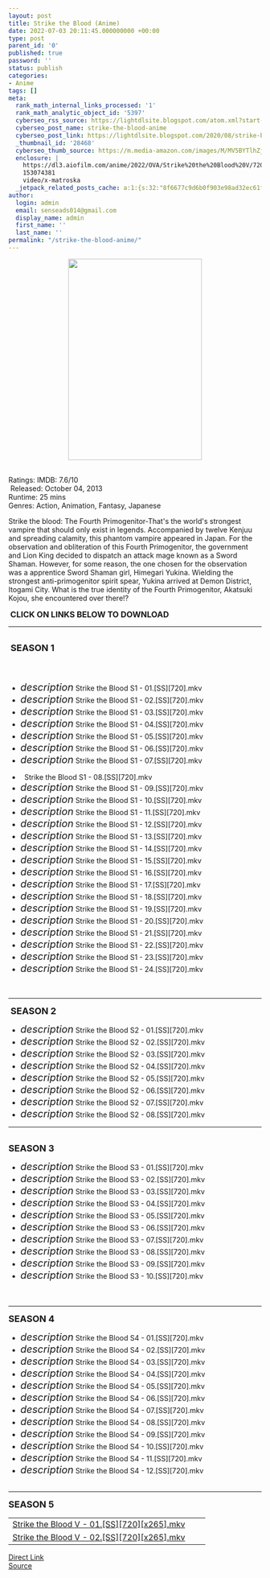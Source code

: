 ```yaml
---
layout: post
title: Strike the Blood (Anime)
date: 2022-07-03 20:11:45.000000000 +00:00
type: post
parent_id: '0'
published: true
password: ''
status: publish
categories:
- Anime
tags: []
meta:
  rank_math_internal_links_processed: '1'
  rank_math_analytic_object_id: '5397'
  cyberseo_rss_source: https://lightdlsite.blogspot.com/atom.xml?start-index=1
  cyberseo_post_name: strike-the-blood-anime
  cyberseo_post_link: https://lightdlsite.blogspot.com/2020/08/strike-blood-anime.html
  _thumbnail_id: '28468'
  cyberseo_thumb_source: https://m.media-amazon.com/images/M/MV5BYTlhZjZlZWMtZmJhMy00MTEzLWE1ODEtMGNlMjcyNWUzZDU0L2ltYWdlXkEyXkFqcGdeQXVyMzgxODM4NjM@._V1_.jpg
  enclosure: |
    https://dl3.aiofilm.com/anime/2022/OVA/Strike%20the%20Blood%20V/720%20x265/Strike%20the%20Blood%20V%20-%2002.%5BSS%5D%5B720%5D%5Bx265%5D%5BAioFilm.com%5D.mkv
    153074381
    video/x-matroska
  _jetpack_related_posts_cache: a:1:{s:32:"8f6677c9d6b0f903e98ad32ec61f8deb";a:2:{s:7:"expires";i:1663029283;s:7:"payload";a:3:{i:0;a:1:{s:2:"id";i:29583;}i:1;a:1:{s:2:"id";i:24221;}i:2;a:1:{s:2:"id";i:25482;}}}}
author:
  login: admin
  email: senseads014@gmail.com
  display_name: admin
  first_name: ''
  last_name: ''
permalink: "/strike-the-blood-anime/"
---
```

<div class="separator" style="clear: both; text-align: center;">
<a href="https://m.media-amazon.com/images/M/MV5BYTlhZjZlZWMtZmJhMy00MTEzLWE1ODEtMGNlMjcyNWUzZDU0L2ltYWdlXkEyXkFqcGdeQXVyMzgxODM4NjM@._V1_.jpg" style="margin-left: 1em; margin-right: 1em;"><img border="0" data-original-height="800" data-original-width="533" height="400" src="{{ site.baseurl }}/assets/2022/07/MV5BYTlhZjZlZWMtZmJhMy00MTEzLWE1ODEtMGNlMjcyNWUzZDU0L2ltYWdlXkEyXkFqcGdeQXVyMzgxODM4NjM@._V1_.jpg" width="266" /></a></div>
<div class="separator" style="clear: both; text-align: center;">
<a href="https://i.jeded.com/i/strike-the-blood.61538.jpg" style="margin-left: 1em; margin-right: 1em;"><br /></a></div>
<p>
Ratings: IMDB: 7.6/10<br />
&nbsp;Released: October 04, 2013<br />
Runtime: 25 mins<br />
Genres: Action, Animation, Fantasy, Japanese
<p>Strike the blood: The Fourth Primogenitor-That's the world's strongest vampire that should only exist in legends. Accompanied by twelve Kenjuu and spreading calamity, this phantom vampire appeared in Japan. For the observation and obliteration of this Fourth Primogenitor, the government and Lion King decided to dispatch an attack mage known as a Sword Shaman. However, for some reason, the one chosen for the observation was a apprentice Sword Shaman girl, Himegari Yukina. Wielding the strongest anti-primogenitor spirit spear, Yukina arrived at Demon District, Itogami City. What is the true identity of the Fourth Primogenitor, Akatsuki Kojou, she encountered over there!?&nbsp; </p>
<p><span style="font-size: 16px;"><b>&nbsp;CLICK ON LINKS BELOW TO DOWNLOAD</b></span></p>
<hr /></p>
<div class="flex-1 truncate">
<br />
<b><span style="font-size: large;">&nbsp;SEASON 1</span></b></div>
<div class="flex-1 truncate"><b><span style="font-size: large;">&nbsp;</span></b></div>
<div class="flex-1 truncate"><b><span style="font-size: large;">&nbsp;</span></b>
<ul class="nav nav-pills nav-stacked" id="directory-listing">
<li data-href="anime/2013/Fall/Strike%20the%20Blood%20S1/720/Strike%20the%20Blood%20S1%20-%2001.%5BSS%5D%5B720%5D%5BAioFilm.com%5D.mkv" data-name="Strike the Blood S1 - 01.[SS][720][AioFilm.com].mkv"> <a class="clearfix" data-name="Strike the Blood S1 - 01.[SS][720][AioFilm.com].mkv" href="https://dl2.aiofilm.com/anime/2013/Fall/Strike%20the%20Blood%20S1/720/Strike%20the%20Blood%20S1%20-%2001.%5BSS%5D%5B720%5D%5BAioFilm.com%5D.mkv"> </a>
<div class="row"> <span class="file-name col-md-7 col-sm-6 col-xs-9 clrrang"> <i class="material-icons" style="font-size: 20px;">description</i> Strike the Blood S1 - 01.[SS][720].mkv&nbsp;</span> </div>
</li>
<li data-href="anime/2013/Fall/Strike%20the%20Blood%20S1/720/Strike%20the%20Blood%20S1%20-%2002.%5BSS%5D%5B720%5D%5BAioFilm.com%5D.mkv" data-name="Strike the Blood S1 - 02.[SS][720][AioFilm.com].mkv"> <a class="clearfix" data-name="Strike the Blood S1 - 02.[SS][720][AioFilm.com].mkv" href="https://dl2.aiofilm.com/anime/2013/Fall/Strike%20the%20Blood%20S1/720/Strike%20the%20Blood%20S1%20-%2002.%5BSS%5D%5B720%5D%5BAioFilm.com%5D.mkv"> </a>
<div class="row"> <span class="file-name col-md-7 col-sm-6 col-xs-9 clrrang"> <i class="material-icons" style="font-size: 20px;">description</i> Strike the Blood S1 - 02.[SS][720].mkv </span> </div>
</li>
<li data-href="anime/2013/Fall/Strike%20the%20Blood%20S1/720/Strike%20the%20Blood%20S1%20-%2003.%5BSS%5D%5B720%5D%5BAioFilm.com%5D.mkv" data-name="Strike the Blood S1 - 03.[SS][720][AioFilm.com].mkv"> <a class="clearfix" data-name="Strike the Blood S1 - 03.[SS][720][AioFilm.com].mkv" href="https://dl2.aiofilm.com/anime/2013/Fall/Strike%20the%20Blood%20S1/720/Strike%20the%20Blood%20S1%20-%2003.%5BSS%5D%5B720%5D%5BAioFilm.com%5D.mkv"> </a>
<div class="row"> <span class="file-name col-md-7 col-sm-6 col-xs-9 clrrang"> <i class="material-icons" style="font-size: 20px;">description</i> Strike the Blood S1 - 03.[SS][720].mkv&nbsp;</span> </div>
</li>
<li data-href="anime/2013/Fall/Strike%20the%20Blood%20S1/720/Strike%20the%20Blood%20S1%20-%2004.%5BSS%5D%5B720%5D%5BAioFilm.com%5D.mkv" data-name="Strike the Blood S1 - 04.[SS][720][AioFilm.com].mkv"> <a class="clearfix" data-name="Strike the Blood S1 - 04.[SS][720][AioFilm.com].mkv" href="https://dl2.aiofilm.com/anime/2013/Fall/Strike%20the%20Blood%20S1/720/Strike%20the%20Blood%20S1%20-%2004.%5BSS%5D%5B720%5D%5BAioFilm.com%5D.mkv"> </a>
<div class="row"> <span class="file-name col-md-7 col-sm-6 col-xs-9 clrrang"> <i class="material-icons" style="font-size: 20px;">description</i> Strike the Blood S1 - 04.[SS][720].mkv&nbsp;</span> </div>
</li>
<li data-href="anime/2013/Fall/Strike%20the%20Blood%20S1/720/Strike%20the%20Blood%20S1%20-%2005.%5BSS%5D%5B720%5D%5BAioFilm.com%5D.mkv" data-name="Strike the Blood S1 - 05.[SS][720][AioFilm.com].mkv"> <a class="clearfix" data-name="Strike the Blood S1 - 05.[SS][720][AioFilm.com].mkv" href="https://dl2.aiofilm.com/anime/2013/Fall/Strike%20the%20Blood%20S1/720/Strike%20the%20Blood%20S1%20-%2005.%5BSS%5D%5B720%5D%5BAioFilm.com%5D.mkv"> </a>
<div class="row"> <span class="file-name col-md-7 col-sm-6 col-xs-9 clrrang"> <i class="material-icons" style="font-size: 20px;">description</i> Strike the Blood S1 - 05.[SS][720].mkv&nbsp;</span> </div>
</li>
<li data-href="anime/2013/Fall/Strike%20the%20Blood%20S1/720/Strike%20the%20Blood%20S1%20-%2006.%5BSS%5D%5B720%5D%5BAioFilm.com%5D.mkv" data-name="Strike the Blood S1 - 06.[SS][720][AioFilm.com].mkv"> <a class="clearfix" data-name="Strike the Blood S1 - 06.[SS][720][AioFilm.com].mkv" href="https://dl2.aiofilm.com/anime/2013/Fall/Strike%20the%20Blood%20S1/720/Strike%20the%20Blood%20S1%20-%2006.%5BSS%5D%5B720%5D%5BAioFilm.com%5D.mkv"> </a>
<div class="row"> <span class="file-name col-md-7 col-sm-6 col-xs-9 clrrang"> <i class="material-icons" style="font-size: 20px;">description</i> Strike the Blood S1 - 06.[SS][720].mkv&nbsp;</span> </div>
</li>
<li data-href="anime/2013/Fall/Strike%20the%20Blood%20S1/720/Strike%20the%20Blood%20S1%20-%2007.%5BSS%5D%5B720%5D%5BAioFilm.com%5D.mkv" data-name="Strike the Blood S1 - 07.[SS][720][AioFilm.com].mkv"> <a class="clearfix" data-name="Strike the Blood S1 - 07.[SS][720][AioFilm.com].mkv" href="https://dl2.aiofilm.com/anime/2013/Fall/Strike%20the%20Blood%20S1/720/Strike%20the%20Blood%20S1%20-%2007.%5BSS%5D%5B720%5D%5BAioFilm.com%5D.mkv"> </a>
<div class="row"> <span class="file-name col-md-7 col-sm-6 col-xs-9 clrrang"> <i class="material-icons" style="font-size: 20px;">description</i> Strike the Blood S1 - 07.[SS][720].mkv </span> </div>
</li>
</ul>
<ul class="nav nav-pills nav-stacked" id="directory-listing">
<li data-href="anime/2013/Fall/Strike%20the%20Blood%20S1/720/Strike%20the%20Blood%20S1%20-%2008.%5BSS%5D%5B720%5D%5BAioFilm.com%5D.mkv" data-name="Strike the Blood S1 - 08.[SS][720][AioFilm.com].mkv"> <a class="clearfix" data-name="Strike the Blood S1 - 08.[SS][720][AioFilm.com].mkv" href="https://dl2.aiofilm.com/anime/2013/Fall/Strike%20the%20Blood%20S1/720/Strike%20the%20Blood%20S1%20-%2008.%5BSS%5D%5B720%5D%5BAioFilm.com%5D.mkv"> </a>
<div class="row">&nbsp; <span class="file-name col-md-7 col-sm-6 col-xs-9 clrrang">Strike the Blood S1 - 08.[SS][720].mkv</span> </div>
</li>
<li data-href="anime/2013/Fall/Strike%20the%20Blood%20S1/720/Strike%20the%20Blood%20S1%20-%2009.%5BSS%5D%5B720%5D%5BAioFilm.com%5D.mkv" data-name="Strike the Blood S1 - 09.[SS][720][AioFilm.com].mkv"> <a class="clearfix" data-name="Strike the Blood S1 - 09.[SS][720][AioFilm.com].mkv" href="https://dl2.aiofilm.com/anime/2013/Fall/Strike%20the%20Blood%20S1/720/Strike%20the%20Blood%20S1%20-%2009.%5BSS%5D%5B720%5D%5BAioFilm.com%5D.mkv"> </a>
<div class="row"> <span class="file-name col-md-7 col-sm-6 col-xs-9 clrrang"> <i class="material-icons" style="font-size: 20px;">description</i> Strike the Blood S1 - 09.[SS][720].mkv&nbsp;</span><span class="file-size col-md-2 col-sm-2 col-xs-3 text-right"></span> </div>
</li>
<li data-href="anime/2013/Fall/Strike%20the%20Blood%20S1/720/Strike%20the%20Blood%20S1%20-%2010.%5BSS%5D%5B720%5D%5BAioFilm.com%5D.mkv" data-name="Strike the Blood S1 - 10.[SS][720][AioFilm.com].mkv"> <a class="clearfix" data-name="Strike the Blood S1 - 10.[SS][720][AioFilm.com].mkv" href="https://dl2.aiofilm.com/anime/2013/Fall/Strike%20the%20Blood%20S1/720/Strike%20the%20Blood%20S1%20-%2010.%5BSS%5D%5B720%5D%5BAioFilm.com%5D.mkv"> </a>
<div class="row"> <span class="file-name col-md-7 col-sm-6 col-xs-9 clrrang"> <i class="material-icons" style="font-size: 20px;">description</i> Strike the Blood S1 - 10.[SS][720].mkv</span> </div>
</li>
<li data-href="anime/2013/Fall/Strike%20the%20Blood%20S1/720/Strike%20the%20Blood%20S1%20-%2011.%5BSS%5D%5B720%5D%5BAioFilm.com%5D.mkv" data-name="Strike the Blood S1 - 11.[SS][720][AioFilm.com].mkv"> <a class="clearfix" data-name="Strike the Blood S1 - 11.[SS][720][AioFilm.com].mkv" href="https://dl2.aiofilm.com/anime/2013/Fall/Strike%20the%20Blood%20S1/720/Strike%20the%20Blood%20S1%20-%2011.%5BSS%5D%5B720%5D%5BAioFilm.com%5D.mkv"> </a>
<div class="row"> <span class="file-name col-md-7 col-sm-6 col-xs-9 clrrang"> <i class="material-icons" style="font-size: 20px;">description</i> Strike the Blood S1 - 11.[SS][720].mkv</span> </div>
</li>
<li data-href="anime/2013/Fall/Strike%20the%20Blood%20S1/720/Strike%20the%20Blood%20S1%20-%2012.%5BSS%5D%5B720%5D%5BAioFilm.com%5D.mkv" data-name="Strike the Blood S1 - 12.[SS][720][AioFilm.com].mkv"> <a class="clearfix" data-name="Strike the Blood S1 - 12.[SS][720][AioFilm.com].mkv" href="https://dl2.aiofilm.com/anime/2013/Fall/Strike%20the%20Blood%20S1/720/Strike%20the%20Blood%20S1%20-%2012.%5BSS%5D%5B720%5D%5BAioFilm.com%5D.mkv"> </a>
<div class="row"> <span class="file-name col-md-7 col-sm-6 col-xs-9 clrrang"> <i class="material-icons" style="font-size: 20px;">description</i> Strike the Blood S1 - 12.[SS][720].mkv&nbsp;</span> </div>
</li>
<li data-href="anime/2013/Fall/Strike%20the%20Blood%20S1/720/Strike%20the%20Blood%20S1%20-%2013.%5BSS%5D%5B720%5D%5BAioFilm.com%5D.mkv" data-name="Strike the Blood S1 - 13.[SS][720][AioFilm.com].mkv"> <a class="clearfix" data-name="Strike the Blood S1 - 13.[SS][720][AioFilm.com].mkv" href="https://dl2.aiofilm.com/anime/2013/Fall/Strike%20the%20Blood%20S1/720/Strike%20the%20Blood%20S1%20-%2013.%5BSS%5D%5B720%5D%5BAioFilm.com%5D.mkv"> </a>
<div class="row"> <span class="file-name col-md-7 col-sm-6 col-xs-9 clrrang"> <i class="material-icons" style="font-size: 20px;">description</i> Strike the Blood S1 - 13.[SS][720].mkv</span> </div>
</li>
<li data-href="anime/2013/Fall/Strike%20the%20Blood%20S1/720/Strike%20the%20Blood%20S1%20-%2014.%5BSS%5D%5B720%5D%5BAioFilm.com%5D.mkv" data-name="Strike the Blood S1 - 14.[SS][720][AioFilm.com].mkv"> <a class="clearfix" data-name="Strike the Blood S1 - 14.[SS][720][AioFilm.com].mkv" href="https://dl2.aiofilm.com/anime/2013/Fall/Strike%20the%20Blood%20S1/720/Strike%20the%20Blood%20S1%20-%2014.%5BSS%5D%5B720%5D%5BAioFilm.com%5D.mkv"> </a>
<div class="row"> <span class="file-name col-md-7 col-sm-6 col-xs-9 clrrang"> <i class="material-icons" style="font-size: 20px;">description</i> Strike the Blood S1 - 14.[SS][720].mkv</span> </div>
</li>
<li data-href="anime/2013/Fall/Strike%20the%20Blood%20S1/720/Strike%20the%20Blood%20S1%20-%2015.%5BSS%5D%5B720%5D%5BAioFilm.com%5D.mkv" data-name="Strike the Blood S1 - 15.[SS][720][AioFilm.com].mkv"> <a class="clearfix" data-name="Strike the Blood S1 - 15.[SS][720][AioFilm.com].mkv" href="https://dl2.aiofilm.com/anime/2013/Fall/Strike%20the%20Blood%20S1/720/Strike%20the%20Blood%20S1%20-%2015.%5BSS%5D%5B720%5D%5BAioFilm.com%5D.mkv"> </a>
<div class="row"> <span class="file-name col-md-7 col-sm-6 col-xs-9 clrrang"> <i class="material-icons" style="font-size: 20px;">description</i> Strike the Blood S1 - 15.[SS][720].mkv</span> </div>
</li>
<li data-href="anime/2013/Fall/Strike%20the%20Blood%20S1/720/Strike%20the%20Blood%20S1%20-%2016.%5BSS%5D%5B720%5D%5BAioFilm.com%5D.mkv" data-name="Strike the Blood S1 - 16.[SS][720][AioFilm.com].mkv"> <a class="clearfix" data-name="Strike the Blood S1 - 16.[SS][720][AioFilm.com].mkv" href="https://dl2.aiofilm.com/anime/2013/Fall/Strike%20the%20Blood%20S1/720/Strike%20the%20Blood%20S1%20-%2016.%5BSS%5D%5B720%5D%5BAioFilm.com%5D.mkv"> </a>
<div class="row"> <span class="file-name col-md-7 col-sm-6 col-xs-9 clrrang"> <i class="material-icons" style="font-size: 20px;">description</i> Strike the Blood S1 - 16.[SS][720].mkv </span> </div>
</li>
<li data-href="anime/2013/Fall/Strike%20the%20Blood%20S1/720/Strike%20the%20Blood%20S1%20-%2017.%5BSS%5D%5B720%5D%5BAioFilm.com%5D.mkv" data-name="Strike the Blood S1 - 17.[SS][720][AioFilm.com].mkv"> <a class="clearfix" data-name="Strike the Blood S1 - 17.[SS][720][AioFilm.com].mkv" href="https://dl2.aiofilm.com/anime/2013/Fall/Strike%20the%20Blood%20S1/720/Strike%20the%20Blood%20S1%20-%2017.%5BSS%5D%5B720%5D%5BAioFilm.com%5D.mkv"> </a>
<div class="row"> <span class="file-name col-md-7 col-sm-6 col-xs-9 clrrang"> <i class="material-icons" style="font-size: 20px;">description</i> Strike the Blood S1 - 17.[SS][720].mkv </span> </div>
</li>
<li data-href="anime/2013/Fall/Strike%20the%20Blood%20S1/720/Strike%20the%20Blood%20S1%20-%2018.%5BSS%5D%5B720%5D%5BAioFilm.com%5D.mkv" data-name="Strike the Blood S1 - 18.[SS][720][AioFilm.com].mkv"> <a class="clearfix" data-name="Strike the Blood S1 - 18.[SS][720][AioFilm.com].mkv" href="https://dl2.aiofilm.com/anime/2013/Fall/Strike%20the%20Blood%20S1/720/Strike%20the%20Blood%20S1%20-%2018.%5BSS%5D%5B720%5D%5BAioFilm.com%5D.mkv"> </a>
<div class="row"> <span class="file-name col-md-7 col-sm-6 col-xs-9 clrrang"> <i class="material-icons" style="font-size: 20px;">description</i> Strike the Blood S1 - 18.[SS][720].mkv </span> </div>
</li>
<li data-href="anime/2013/Fall/Strike%20the%20Blood%20S1/720/Strike%20the%20Blood%20S1%20-%2019.%5BSS%5D%5B720%5D%5BAioFilm.com%5D.mkv" data-name="Strike the Blood S1 - 19.[SS][720][AioFilm.com].mkv"> <a class="clearfix" data-name="Strike the Blood S1 - 19.[SS][720][AioFilm.com].mkv" href="https://dl2.aiofilm.com/anime/2013/Fall/Strike%20the%20Blood%20S1/720/Strike%20the%20Blood%20S1%20-%2019.%5BSS%5D%5B720%5D%5BAioFilm.com%5D.mkv"> </a>
<div class="row"> <span class="file-name col-md-7 col-sm-6 col-xs-9 clrrang"> <i class="material-icons" style="font-size: 20px;">description</i> Strike the Blood S1 - 19.[SS][720].mkv </span> </div>
</li>
<li data-href="anime/2013/Fall/Strike%20the%20Blood%20S1/720/Strike%20the%20Blood%20S1%20-%2020.%5BSS%5D%5B720%5D%5BAioFilm.com%5D.mkv" data-name="Strike the Blood S1 - 20.[SS][720][AioFilm.com].mkv"> <a class="clearfix" data-name="Strike the Blood S1 - 20.[SS][720][AioFilm.com].mkv" href="https://dl2.aiofilm.com/anime/2013/Fall/Strike%20the%20Blood%20S1/720/Strike%20the%20Blood%20S1%20-%2020.%5BSS%5D%5B720%5D%5BAioFilm.com%5D.mkv"> </a>
<div class="row"> <span class="file-name col-md-7 col-sm-6 col-xs-9 clrrang"> <i class="material-icons" style="font-size: 20px;">description</i> Strike the Blood S1 - 20.[SS][720].mkv</span> </div>
</li>
<li data-href="anime/2013/Fall/Strike%20the%20Blood%20S1/720/Strike%20the%20Blood%20S1%20-%2021.%5BSS%5D%5B720%5D%5BAioFilm.com%5D.mkv" data-name="Strike the Blood S1 - 21.[SS][720][AioFilm.com].mkv"> <a class="clearfix" data-name="Strike the Blood S1 - 21.[SS][720][AioFilm.com].mkv" href="https://dl2.aiofilm.com/anime/2013/Fall/Strike%20the%20Blood%20S1/720/Strike%20the%20Blood%20S1%20-%2021.%5BSS%5D%5B720%5D%5BAioFilm.com%5D.mkv"> </a>
<div class="row"> <span class="file-name col-md-7 col-sm-6 col-xs-9 clrrang"> <i class="material-icons" style="font-size: 20px;">description</i> Strike the Blood S1 - 21.[SS][720].mkv </span> </div>
</li>
<li data-href="anime/2013/Fall/Strike%20the%20Blood%20S1/720/Strike%20the%20Blood%20S1%20-%2022.%5BSS%5D%5B720%5D%5BAioFilm.com%5D.mkv" data-name="Strike the Blood S1 - 22.[SS][720][AioFilm.com].mkv"> <a class="clearfix" data-name="Strike the Blood S1 - 22.[SS][720][AioFilm.com].mkv" href="https://dl2.aiofilm.com/anime/2013/Fall/Strike%20the%20Blood%20S1/720/Strike%20the%20Blood%20S1%20-%2022.%5BSS%5D%5B720%5D%5BAioFilm.com%5D.mkv"> </a>
<div class="row"> <span class="file-name col-md-7 col-sm-6 col-xs-9 clrrang"> <i class="material-icons" style="font-size: 20px;">description</i> Strike the Blood S1 - 22.[SS][720].mkv</span> </div>
</li>
<li data-href="anime/2013/Fall/Strike%20the%20Blood%20S1/720/Strike%20the%20Blood%20S1%20-%2023.%5BSS%5D%5B720%5D%5BAioFilm.com%5D.mkv" data-name="Strike the Blood S1 - 23.[SS][720][AioFilm.com].mkv"> <a class="clearfix" data-name="Strike the Blood S1 - 23.[SS][720][AioFilm.com].mkv" href="https://dl2.aiofilm.com/anime/2013/Fall/Strike%20the%20Blood%20S1/720/Strike%20the%20Blood%20S1%20-%2023.%5BSS%5D%5B720%5D%5BAioFilm.com%5D.mkv"> </a>
<div class="row"> <span class="file-name col-md-7 col-sm-6 col-xs-9 clrrang"> <i class="material-icons" style="font-size: 20px;">description</i> Strike the Blood S1 - 23.[SS][720].mkv </span> </div>
</li>
<li data-href="anime/2013/Fall/Strike%20the%20Blood%20S1/720/Strike%20the%20Blood%20S1%20-%2024.%5BSS%5D%5B720%5D%5BAioFilm.com%5D.mkv" data-name="Strike the Blood S1 - 24.[SS][720][AioFilm.com].mkv"> <a class="clearfix" data-name="Strike the Blood S1 - 24.[SS][720][AioFilm.com].mkv" href="https://dl2.aiofilm.com/anime/2013/Fall/Strike%20the%20Blood%20S1/720/Strike%20the%20Blood%20S1%20-%2024.%5BSS%5D%5B720%5D%5BAioFilm.com%5D.mkv"> </a>
<div class="row"> <span class="file-name col-md-7 col-sm-6 col-xs-9 clrrang"> <i class="material-icons" style="font-size: 20px;">description</i> Strike the Blood S1 - 24.[SS][720].mkv</span> </div>
</li>
</ul>
<p>
</div>
<pre><span face="&quot;trebuchet ms&quot; , sans-serif"><span style="font-size: 16px;"><b>&nbsp;</b></span></span></pre>
<hr />
<p>
<b><span style="font-size: large;">&nbsp;SEASON 2</span></b>&nbsp;</p>
<ul class="nav nav-pills nav-stacked" id="directory-listing">
<li data-href="anime/2016/OVA/Strike%20the%20Blood%20S2/720/Strike%20the%20Blood%20S2%20-%2001.%5BSS%5D%5B720%5D%5BAioFilm.com%5D.mkv" data-name="Strike the Blood S2 - 01.[SS][720][AioFilm.com].mkv"> <a class="clearfix" data-name="Strike the Blood S2 - 01.[SS][720][AioFilm.com].mkv" href="https://dl2.aiofilm.com/anime/2016/OVA/Strike%20the%20Blood%20S2/720/Strike%20the%20Blood%20S2%20-%2001.%5BSS%5D%5B720%5D%5BAioFilm.com%5D.mkv"> </a>
<div class="row"> <span class="file-name col-md-7 col-sm-6 col-xs-9 clrrang"> <i class="material-icons" style="font-size: 20px;">description</i> Strike the Blood S2 - 01.[SS][720].mkv </span> </div>
</li>
<li data-href="anime/2016/OVA/Strike%20the%20Blood%20S2/720/Strike%20the%20Blood%20S2%20-%2002.%5BSS%5D%5B720%5D%5BAioFilm.com%5D.mkv" data-name="Strike the Blood S2 - 02.[SS][720][AioFilm.com].mkv"> <a class="clearfix" data-name="Strike the Blood S2 - 02.[SS][720][AioFilm.com].mkv" href="https://dl2.aiofilm.com/anime/2016/OVA/Strike%20the%20Blood%20S2/720/Strike%20the%20Blood%20S2%20-%2002.%5BSS%5D%5B720%5D%5BAioFilm.com%5D.mkv"> </a>
<div class="row"> <span class="file-name col-md-7 col-sm-6 col-xs-9 clrrang"> <i class="material-icons" style="font-size: 20px;">description</i> Strike the Blood S2 - 02.[SS][720].mkv </span> </div>
</li>
<li data-href="anime/2016/OVA/Strike%20the%20Blood%20S2/720/Strike%20the%20Blood%20S2%20-%2003.%5BSS%5D%5B720%5D%5BAioFilm.com%5D.mkv" data-name="Strike the Blood S2 - 03.[SS][720][AioFilm.com].mkv"> <a class="clearfix" data-name="Strike the Blood S2 - 03.[SS][720][AioFilm.com].mkv" href="https://dl2.aiofilm.com/anime/2016/OVA/Strike%20the%20Blood%20S2/720/Strike%20the%20Blood%20S2%20-%2003.%5BSS%5D%5B720%5D%5BAioFilm.com%5D.mkv"> </a>
<div class="row"> <span class="file-name col-md-7 col-sm-6 col-xs-9 clrrang"> <i class="material-icons" style="font-size: 20px;">description</i> Strike the Blood S2 - 03.[SS][720].mkv&nbsp;</span> </div>
</li>
<li data-href="anime/2016/OVA/Strike%20the%20Blood%20S2/720/Strike%20the%20Blood%20S2%20-%2004.%5BSS%5D%5B720%5D%5BAioFilm.com%5D.mkv" data-name="Strike the Blood S2 - 04.[SS][720][AioFilm.com].mkv"> <a class="clearfix" data-name="Strike the Blood S2 - 04.[SS][720][AioFilm.com].mkv" href="https://dl2.aiofilm.com/anime/2016/OVA/Strike%20the%20Blood%20S2/720/Strike%20the%20Blood%20S2%20-%2004.%5BSS%5D%5B720%5D%5BAioFilm.com%5D.mkv"> </a>
<div class="row"> <span class="file-name col-md-7 col-sm-6 col-xs-9 clrrang"> <i class="material-icons" style="font-size: 20px;">description</i> Strike the Blood S2 - 04.[SS][720].mkv&nbsp;</span> </div>
</li>
<li data-href="anime/2016/OVA/Strike%20the%20Blood%20S2/720/Strike%20the%20Blood%20S2%20-%2005.%5BSS%5D%5B720%5D%5BAioFilm.com%5D.mkv" data-name="Strike the Blood S2 - 05.[SS][720][AioFilm.com].mkv"> <a class="clearfix" data-name="Strike the Blood S2 - 05.[SS][720][AioFilm.com].mkv" href="https://dl2.aiofilm.com/anime/2016/OVA/Strike%20the%20Blood%20S2/720/Strike%20the%20Blood%20S2%20-%2005.%5BSS%5D%5B720%5D%5BAioFilm.com%5D.mkv"> </a>
<div class="row"> <span class="file-name col-md-7 col-sm-6 col-xs-9 clrrang"> <i class="material-icons" style="font-size: 20px;">description</i> Strike the Blood S2 - 05.[SS][720].mkv&nbsp;</span> </div>
</li>
<li data-href="anime/2016/OVA/Strike%20the%20Blood%20S2/720/Strike%20the%20Blood%20S2%20-%2006.%5BSS%5D%5B720%5D%5BAioFilm.com%5D.mkv" data-name="Strike the Blood S2 - 06.[SS][720][AioFilm.com].mkv"> <a class="clearfix" data-name="Strike the Blood S2 - 06.[SS][720][AioFilm.com].mkv" href="https://dl2.aiofilm.com/anime/2016/OVA/Strike%20the%20Blood%20S2/720/Strike%20the%20Blood%20S2%20-%2006.%5BSS%5D%5B720%5D%5BAioFilm.com%5D.mkv"> </a>
<div class="row"> <span class="file-name col-md-7 col-sm-6 col-xs-9 clrrang"> <i class="material-icons" style="font-size: 20px;">description</i> Strike the Blood S2 - 06.[SS][720].mkv&nbsp;</span> </div>
</li>
<li data-href="anime/2016/OVA/Strike%20the%20Blood%20S2/720/Strike%20the%20Blood%20S2%20-%2007.%5BSS%5D%5B720%5D%5BAioFilm.com%5D.mkv" data-name="Strike the Blood S2 - 07.[SS][720][AioFilm.com].mkv"> <a class="clearfix" data-name="Strike the Blood S2 - 07.[SS][720][AioFilm.com].mkv" href="https://dl2.aiofilm.com/anime/2016/OVA/Strike%20the%20Blood%20S2/720/Strike%20the%20Blood%20S2%20-%2007.%5BSS%5D%5B720%5D%5BAioFilm.com%5D.mkv"> </a>
<div class="row"> <span class="file-name col-md-7 col-sm-6 col-xs-9 clrrang"> <i class="material-icons" style="font-size: 20px;">description</i> Strike the Blood S2 - 07.[SS][720].mkv&nbsp;</span> </div>
</li>
<li data-href="anime/2016/OVA/Strike%20the%20Blood%20S2/720/Strike%20the%20Blood%20S2%20-%2008.%5BSS%5D%5B720%5D%5BAioFilm.com%5D.mkv" data-name="Strike the Blood S2 - 08.[SS][720][AioFilm.com].mkv"> <a class="clearfix" data-name="Strike the Blood S2 - 08.[SS][720][AioFilm.com].mkv" href="https://dl2.aiofilm.com/anime/2016/OVA/Strike%20the%20Blood%20S2/720/Strike%20the%20Blood%20S2%20-%2008.%5BSS%5D%5B720%5D%5BAioFilm.com%5D.mkv"> </a>
<div class="row"> <span class="file-name col-md-7 col-sm-6 col-xs-9 clrrang"> <i class="material-icons" style="font-size: 20px;">description</i> Strike the Blood S2 - 08.[SS][720].mkv&nbsp;</span> </div>
</li>
</ul>
<hr />
<p>
<br />
<span style="font-size: large;"><b>SEASON 3</b></span></p>
<ul class="nav nav-pills nav-stacked" id="directory-listing">
<li data-href="anime/2018/OVA/Strike%20the%20Blood%20S3/720/Strike%20the%20Blood%20S3%20-%2001.%5BSS%5D%5B720%5D%5BAioFilm.com%5D.mkv" data-name="Strike the Blood S3 - 01.[SS][720][AioFilm.com].mkv"> <a class="clearfix" data-name="Strike the Blood S3 - 01.[SS][720][AioFilm.com].mkv" href="https://dl2.aiofilm.com/anime/2018/OVA/Strike%20the%20Blood%20S3/720/Strike%20the%20Blood%20S3%20-%2001.%5BSS%5D%5B720%5D%5BAioFilm.com%5D.mkv"> </a>
<div class="row"> <span class="file-name col-md-7 col-sm-6 col-xs-9 clrrang"> <i class="material-icons" style="font-size: 20px;">description</i> Strike the Blood S3 - 01.[SS][720].mkv </span> </div>
</li>
<li data-href="anime/2018/OVA/Strike%20the%20Blood%20S3/720/Strike%20the%20Blood%20S3%20-%2002.%5BSS%5D%5B720%5D%5BAioFilm.com%5D.mkv" data-name="Strike the Blood S3 - 02.[SS][720][AioFilm.com].mkv"> <a class="clearfix" data-name="Strike the Blood S3 - 02.[SS][720][AioFilm.com].mkv" href="https://dl2.aiofilm.com/anime/2018/OVA/Strike%20the%20Blood%20S3/720/Strike%20the%20Blood%20S3%20-%2002.%5BSS%5D%5B720%5D%5BAioFilm.com%5D.mkv"> </a>
<div class="row"> <span class="file-name col-md-7 col-sm-6 col-xs-9 clrrang"> <i class="material-icons" style="font-size: 20px;">description</i> Strike the Blood S3 - 02.[SS][720].mkv </span> </div>
</li>
<li data-href="anime/2018/OVA/Strike%20the%20Blood%20S3/720/Strike%20the%20Blood%20S3%20-%2003.%5BSS%5D%5B720%5D%5BAioFilm.com%5D.mkv" data-name="Strike the Blood S3 - 03.[SS][720][AioFilm.com].mkv"> <a class="clearfix" data-name="Strike the Blood S3 - 03.[SS][720][AioFilm.com].mkv" href="https://dl2.aiofilm.com/anime/2018/OVA/Strike%20the%20Blood%20S3/720/Strike%20the%20Blood%20S3%20-%2003.%5BSS%5D%5B720%5D%5BAioFilm.com%5D.mkv"> </a>
<div class="row"> <span class="file-name col-md-7 col-sm-6 col-xs-9 clrrang"> <i class="material-icons" style="font-size: 20px;">description</i> Strike the Blood S3 - 03.[SS][720].mkv&nbsp;</span> </div>
</li>
<li data-href="anime/2018/OVA/Strike%20the%20Blood%20S3/720/Strike%20the%20Blood%20S3%20-%2004.%5BSS%5D%5B720%5D%5BAioFilm.com%5D.mkv" data-name="Strike the Blood S3 - 04.[SS][720][AioFilm.com].mkv"> <a class="clearfix" data-name="Strike the Blood S3 - 04.[SS][720][AioFilm.com].mkv" href="https://dl2.aiofilm.com/anime/2018/OVA/Strike%20the%20Blood%20S3/720/Strike%20the%20Blood%20S3%20-%2004.%5BSS%5D%5B720%5D%5BAioFilm.com%5D.mkv"> </a>
<div class="row"> <span class="file-name col-md-7 col-sm-6 col-xs-9 clrrang"> <i class="material-icons" style="font-size: 20px;">description</i> Strike the Blood S3 - 04.[SS][720].mkv&nbsp;</span> </div>
</li>
<li data-href="anime/2018/OVA/Strike%20the%20Blood%20S3/720/Strike%20the%20Blood%20S3%20-%2005.%5BSS%5D%5B720%5D%5BAioFilm.com%5D.mkv" data-name="Strike the Blood S3 - 05.[SS][720][AioFilm.com].mkv"> <a class="clearfix" data-name="Strike the Blood S3 - 05.[SS][720][AioFilm.com].mkv" href="https://dl2.aiofilm.com/anime/2018/OVA/Strike%20the%20Blood%20S3/720/Strike%20the%20Blood%20S3%20-%2005.%5BSS%5D%5B720%5D%5BAioFilm.com%5D.mkv"> </a>
<div class="row"> <span class="file-name col-md-7 col-sm-6 col-xs-9 clrrang"> <i class="material-icons" style="font-size: 20px;">description</i> Strike the Blood S3 - 05.[SS][720].mkv </span> </div>
</li>
<li data-href="anime/2018/OVA/Strike%20the%20Blood%20S3/720/Strike%20the%20Blood%20S3%20-%2006.%5BSS%5D%5B720%5D%5BAioFilm.com%5D.mkv" data-name="Strike the Blood S3 - 06.[SS][720][AioFilm.com].mkv"> <a class="clearfix" data-name="Strike the Blood S3 - 06.[SS][720][AioFilm.com].mkv" href="https://dl2.aiofilm.com/anime/2018/OVA/Strike%20the%20Blood%20S3/720/Strike%20the%20Blood%20S3%20-%2006.%5BSS%5D%5B720%5D%5BAioFilm.com%5D.mkv"> </a>
<div class="row"> <span class="file-name col-md-7 col-sm-6 col-xs-9 clrrang"> <i class="material-icons" style="font-size: 20px;">description</i> Strike the Blood S3 - 06.[SS][720].mkv&nbsp;</span> </div>
</li>
<li data-href="anime/2018/OVA/Strike%20the%20Blood%20S3/720/Strike%20the%20Blood%20S3%20-%2007.%5BSS%5D%5B720%5D%5BAioFilm.com%5D.mkv" data-name="Strike the Blood S3 - 07.[SS][720][AioFilm.com].mkv"> <a class="clearfix" data-name="Strike the Blood S3 - 07.[SS][720][AioFilm.com].mkv" href="https://dl2.aiofilm.com/anime/2018/OVA/Strike%20the%20Blood%20S3/720/Strike%20the%20Blood%20S3%20-%2007.%5BSS%5D%5B720%5D%5BAioFilm.com%5D.mkv"> </a>
<div class="row"> <span class="file-name col-md-7 col-sm-6 col-xs-9 clrrang"> <i class="material-icons" style="font-size: 20px;">description</i> Strike the Blood S3 - 07.[SS][720].mkv </span> </div>
</li>
<li data-href="anime/2018/OVA/Strike%20the%20Blood%20S3/720/Strike%20the%20Blood%20S3%20-%2008.%5BSS%5D%5B720%5D%5BAioFilm.com%5D.mkv" data-name="Strike the Blood S3 - 08.[SS][720][AioFilm.com].mkv"> <a class="clearfix" data-name="Strike the Blood S3 - 08.[SS][720][AioFilm.com].mkv" href="https://dl2.aiofilm.com/anime/2018/OVA/Strike%20the%20Blood%20S3/720/Strike%20the%20Blood%20S3%20-%2008.%5BSS%5D%5B720%5D%5BAioFilm.com%5D.mkv"> </a>
<div class="row"> <span class="file-name col-md-7 col-sm-6 col-xs-9 clrrang"> <i class="material-icons" style="font-size: 20px;">description</i> Strike the Blood S3 - 08.[SS][720].mkv </span> </div>
</li>
<li data-href="anime/2018/OVA/Strike%20the%20Blood%20S3/720/Strike%20the%20Blood%20S3%20-%2009.%5BSS%5D%5B720%5D%5BAioFilm.com%5D.mkv" data-name="Strike the Blood S3 - 09.[SS][720][AioFilm.com].mkv"> <a class="clearfix" data-name="Strike the Blood S3 - 09.[SS][720][AioFilm.com].mkv" href="https://dl2.aiofilm.com/anime/2018/OVA/Strike%20the%20Blood%20S3/720/Strike%20the%20Blood%20S3%20-%2009.%5BSS%5D%5B720%5D%5BAioFilm.com%5D.mkv"> </a>
<div class="row"> <span class="file-name col-md-7 col-sm-6 col-xs-9 clrrang"> <i class="material-icons" style="font-size: 20px;">description</i> Strike the Blood S3 - 09.[SS][720].mkv </span> </div>
</li>
<li data-href="anime/2018/OVA/Strike%20the%20Blood%20S3/720/Strike%20the%20Blood%20S3%20-%2010.%5BSS%5D%5B720%5D%5BAioFilm.com%5D.mkv" data-name="Strike the Blood S3 - 10.[SS][720][AioFilm.com].mkv"> <a class="clearfix" data-name="Strike the Blood S3 - 10.[SS][720][AioFilm.com].mkv" href="https://dl2.aiofilm.com/anime/2018/OVA/Strike%20the%20Blood%20S3/720/Strike%20the%20Blood%20S3%20-%2010.%5BSS%5D%5B720%5D%5BAioFilm.com%5D.mkv"> </a>
<div class="row"> <span class="file-name col-md-7 col-sm-6 col-xs-9 clrrang"> <i class="material-icons" style="font-size: 20px;">description</i> Strike the Blood S3 - 10.[SS][720].mkv </span></div>
</li>
</ul>
<p><span style="font-size: large;"><b>&nbsp;</b></span></p>
<hr />
<p>
<span style="font-size: large;"><b>SEASON 4</b></span>&nbsp;</p>
<ul class="nav nav-pills nav-stacked" id="directory-listing">
<li data-href="anime/2020/OVA/Strike%20the%20Blood%20S4/720/Strike%20the%20Blood%20S4%20-%2001.%5BSS%5D%5B720%5D%5BAioFilm.com%5D.mkv" data-name="Strike the Blood S4 - 01.[SS][720][AioFilm.com].mkv"> <a class="clearfix" data-name="Strike the Blood S4 - 01.[SS][720][AioFilm.com].mkv" href="https://dl2.aiofilm.com/anime/2020/OVA/Strike%20the%20Blood%20S4/720/Strike%20the%20Blood%20S4%20-%2001.%5BSS%5D%5B720%5D%5BAioFilm.com%5D.mkv"> </a>
<div class="row"> <span class="file-name col-md-7 col-sm-6 col-xs-9 clrrang"> <i class="material-icons" style="font-size: 20px;">description</i> Strike the Blood S4 - 01.[SS][720].mkv&nbsp;</span> </div>
</li>
<li data-href="anime/2020/OVA/Strike%20the%20Blood%20S4/720/Strike%20the%20Blood%20S4%20-%2002.%5BSS%5D%5B720%5D%5BAioFilm.com%5D.mkv" data-name="Strike the Blood S4 - 02.[SS][720][AioFilm.com].mkv"> <a class="clearfix" data-name="Strike the Blood S4 - 02.[SS][720][AioFilm.com].mkv" href="https://dl2.aiofilm.com/anime/2020/OVA/Strike%20the%20Blood%20S4/720/Strike%20the%20Blood%20S4%20-%2002.%5BSS%5D%5B720%5D%5BAioFilm.com%5D.mkv"> </a>
<div class="row"> <span class="file-name col-md-7 col-sm-6 col-xs-9 clrrang"> <i class="material-icons" style="font-size: 20px;">description</i> Strike the Blood S4 - 02.[SS][720].mkv </span> </div>
</li>
<li data-href="anime/2020/OVA/Strike%20the%20Blood%20S4/720/Strike%20the%20Blood%20S4%20-%2003.%5BSS%5D%5B720%5D%5BAioFilm.com%5D.mkv" data-name="Strike the Blood S4 - 03.[SS][720][AioFilm.com].mkv"> <a class="clearfix" data-name="Strike the Blood S4 - 03.[SS][720][AioFilm.com].mkv" href="https://dl2.aiofilm.com/anime/2020/OVA/Strike%20the%20Blood%20S4/720/Strike%20the%20Blood%20S4%20-%2003.%5BSS%5D%5B720%5D%5BAioFilm.com%5D.mkv"> </a>
<div class="row"> <span class="file-name col-md-7 col-sm-6 col-xs-9 clrrang"> <i class="material-icons" style="font-size: 20px;">description</i> Strike the Blood S4 - 03.[SS][720].mkv&nbsp;</span> </div>
</li>
<li data-href="anime/2020/OVA/Strike%20the%20Blood%20S4/720/Strike%20the%20Blood%20S4%20-%2004.%5BSS%5D%5B720%5D%5BAioFilm.com%5D.mkv" data-name="Strike the Blood S4 - 04.[SS][720][AioFilm.com].mkv"> <a class="clearfix" data-name="Strike the Blood S4 - 04.[SS][720][AioFilm.com].mkv" href="https://dl2.aiofilm.com/anime/2020/OVA/Strike%20the%20Blood%20S4/720/Strike%20the%20Blood%20S4%20-%2004.%5BSS%5D%5B720%5D%5BAioFilm.com%5D.mkv"> </a>
<div class="row"> <span class="file-name col-md-7 col-sm-6 col-xs-9 clrrang"> <i class="material-icons" style="font-size: 20px;">description</i> Strike the Blood S4 - 04.[SS][720].mkv&nbsp;</span> </div>
</li>
<li data-href="anime/2020/OVA/Strike%20the%20Blood%20S4/720/Strike%20the%20Blood%20S4%20-%2005.%5BSS%5D%5B720%5D%5BAioFilm.com%5D.mkv" data-name="Strike the Blood S4 - 05.[SS][720][AioFilm.com].mkv"> <a class="clearfix" data-name="Strike the Blood S4 - 05.[SS][720][AioFilm.com].mkv" href="https://dl2.aiofilm.com/anime/2020/OVA/Strike%20the%20Blood%20S4/720/Strike%20the%20Blood%20S4%20-%2005.%5BSS%5D%5B720%5D%5BAioFilm.com%5D.mkv"> </a>
<div class="row"> <span class="file-name col-md-7 col-sm-6 col-xs-9 clrrang"> <i class="material-icons" style="font-size: 20px;">description</i> Strike the Blood S4 - 05.[SS][720].mkv&nbsp;</span> </div>
</li>
<li data-href="anime/2020/OVA/Strike%20the%20Blood%20S4/720/Strike%20the%20Blood%20S4%20-%2006.%5BSS%5D%5B720%5D%5BAioFilm.com%5D.mkv" data-name="Strike the Blood S4 - 06.[SS][720][AioFilm.com].mkv"> <a class="clearfix" data-name="Strike the Blood S4 - 06.[SS][720][AioFilm.com].mkv" href="https://dl2.aiofilm.com/anime/2020/OVA/Strike%20the%20Blood%20S4/720/Strike%20the%20Blood%20S4%20-%2006.%5BSS%5D%5B720%5D%5BAioFilm.com%5D.mkv"> </a>
<div class="row"> <span class="file-name col-md-7 col-sm-6 col-xs-9 clrrang"> <i class="material-icons" style="font-size: 20px;">description</i> Strike the Blood S4 - 06.[SS][720].mkv&nbsp;</span> </div>
</li>
<li data-href="anime/2020/OVA/Strike%20the%20Blood%20S4/720/Strike%20the%20Blood%20S4%20-%2007.%5BSS%5D%5B720%5D%5BAioFilm.com%5D.mkv" data-name="Strike the Blood S4 - 07.[SS][720][AioFilm.com].mkv"> <a class="clearfix" data-name="Strike the Blood S4 - 07.[SS][720][AioFilm.com].mkv" href="https://dl2.aiofilm.com/anime/2020/OVA/Strike%20the%20Blood%20S4/720/Strike%20the%20Blood%20S4%20-%2007.%5BSS%5D%5B720%5D%5BAioFilm.com%5D.mkv"> </a>
<div class="row"> <span class="file-name col-md-7 col-sm-6 col-xs-9 clrrang"> <i class="material-icons" style="font-size: 20px;">description</i> Strike the Blood S4 - 07.[SS][720].mkv&nbsp;</span> </div>
</li>
<li data-href="anime/2020/OVA/Strike%20the%20Blood%20S4/720/Strike%20the%20Blood%20S4%20-%2008.%5BSS%5D%5B720%5D%5BAioFilm.com%5D.mkv" data-name="Strike the Blood S4 - 08.[SS][720][AioFilm.com].mkv"> <a class="clearfix" data-name="Strike the Blood S4 - 08.[SS][720][AioFilm.com].mkv" href="https://dl2.aiofilm.com/anime/2020/OVA/Strike%20the%20Blood%20S4/720/Strike%20the%20Blood%20S4%20-%2008.%5BSS%5D%5B720%5D%5BAioFilm.com%5D.mkv"> </a>
<div class="row"> <span class="file-name col-md-7 col-sm-6 col-xs-9 clrrang"> <i class="material-icons" style="font-size: 20px;">description</i> Strike the Blood S4 - 08.[SS][720].mkv&nbsp;</span> </div>
</li>
<li data-href="anime/2020/OVA/Strike%20the%20Blood%20S4/720/Strike%20the%20Blood%20S4%20-%2009.%5BSS%5D%5B720%5D%5BAioFilm.com%5D.mkv" data-name="Strike the Blood S4 - 09.[SS][720][AioFilm.com].mkv"> <a class="clearfix" data-name="Strike the Blood S4 - 09.[SS][720][AioFilm.com].mkv" href="https://dl2.aiofilm.com/anime/2020/OVA/Strike%20the%20Blood%20S4/720/Strike%20the%20Blood%20S4%20-%2009.%5BSS%5D%5B720%5D%5BAioFilm.com%5D.mkv"> </a>
<div class="row"> <span class="file-name col-md-7 col-sm-6 col-xs-9 clrrang"> <i class="material-icons" style="font-size: 20px;">description</i> Strike the Blood S4 - 09.[SS][720].mkv&nbsp;</span> </div>
</li>
<li data-href="anime/2020/OVA/Strike%20the%20Blood%20S4/720/Strike%20the%20Blood%20S4%20-%2010.%5BSS%5D%5B720%5D%5BAioFilm.com%5D.mkv" data-name="Strike the Blood S4 - 10.[SS][720][AioFilm.com].mkv"> <a class="clearfix" data-name="Strike the Blood S4 - 10.[SS][720][AioFilm.com].mkv" href="https://dl2.aiofilm.com/anime/2020/OVA/Strike%20the%20Blood%20S4/720/Strike%20the%20Blood%20S4%20-%2010.%5BSS%5D%5B720%5D%5BAioFilm.com%5D.mkv"> </a>
<div class="row"> <span class="file-name col-md-7 col-sm-6 col-xs-9 clrrang"> <i class="material-icons" style="font-size: 20px;">description</i> Strike the Blood S4 - 10.[SS][720].mkv&nbsp;</span> </div>
</li>
<li data-href="anime/2020/OVA/Strike%20the%20Blood%20S4/720/Strike%20the%20Blood%20S4%20-%2011.%5BSS%5D%5B720%5D%5BAioFilm.com%5D.mkv" data-name="Strike the Blood S4 - 11.[SS][720][AioFilm.com].mkv"> <a class="clearfix" data-name="Strike the Blood S4 - 11.[SS][720][AioFilm.com].mkv" href="https://dl2.aiofilm.com/anime/2020/OVA/Strike%20the%20Blood%20S4/720/Strike%20the%20Blood%20S4%20-%2011.%5BSS%5D%5B720%5D%5BAioFilm.com%5D.mkv"> </a>
<div class="row"> <span class="file-name col-md-7 col-sm-6 col-xs-9 clrrang"> <i class="material-icons" style="font-size: 20px;">description</i> Strike the Blood S4 - 11.[SS][720].mkv&nbsp;</span> </div>
</li>
<li data-href="anime/2020/OVA/Strike%20the%20Blood%20S4/720/Strike%20the%20Blood%20S4%20-%2012.%5BSS%5D%5B720%5D%5BAioFilm.com%5D.mkv" data-name="Strike the Blood S4 - 12.[SS][720][AioFilm.com].mkv"> <a class="clearfix" data-name="Strike the Blood S4 - 12.[SS][720][AioFilm.com].mkv" href="https://dl2.aiofilm.com/anime/2020/OVA/Strike%20the%20Blood%20S4/720/Strike%20the%20Blood%20S4%20-%2012.%5BSS%5D%5B720%5D%5BAioFilm.com%5D.mkv"> </a>
<div class="row"> <span class="file-name col-md-7 col-sm-6 col-xs-9 clrrang"> <i class="material-icons" style="font-size: 20px;">description</i> Strike the Blood S4 - 12.[SS][720].mkv&nbsp;</span></div>
<div class="row"><span class="file-name col-md-7 col-sm-6 col-xs-9 clrrang"><br /></span></div>
</li>
</ul>
<hr />
<p>
<b><span style="font-size: large;">SEASON 5</span></b></p>
<table id="list">
<tbody>
<tr>
<td class="link"><a href="https://dl3.aiofilm.com/anime/2022/OVA/Strike%20the%20Blood%20V/720%20x265/Strike%20the%20Blood%20V%20-%2001.%5BSS%5D%5B720%5D%5Bx265%5D%5BAioFilm.com%5D.mkv" title="Strike the Blood V - 01.[SS][720][x265][AioFilm.com].mkv">Strike the Blood V - 01.[SS][720][x265].mkv</a></td>
<td class="size"></td>
<td class="date"></td>
</tr>
<tr>
<td class="link"><a href="https://dl3.aiofilm.com/anime/2022/OVA/Strike%20the%20Blood%20V/720%20x265/Strike%20the%20Blood%20V%20-%2002.%5BSS%5D%5B720%5D%5Bx265%5D%5BAioFilm.com%5D.mkv" title="Strike the Blood V - 02.[SS][720][x265][AioFilm.com].mkv">Strike the Blood V - 02.[SS][720][x265].mkv</a></td>
</tr>
</tbody>
</table>
<link rel="stylesheet" href="https://cdnjs.cloudflare.com/ajax/libs/font-awesome/4.7.0/css/font-awesome.min.css" />
<div class="divbtn"> <a href="https://handymansurrender.com/fihup8buzv?key=94550f7ce39444073321dde3b8782f97" class="btn"><i class="fa fa-download"></i> Direct Link</a> <br /><a href="https://lightdlsite.blogspot.com/2020/08/strike-blood-anime.html">Source</a> </div>
